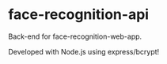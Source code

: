 # face-recognition-api
Back-end for face-recognition-web-app. 

Developed with Node.js using express/bcrypt!

